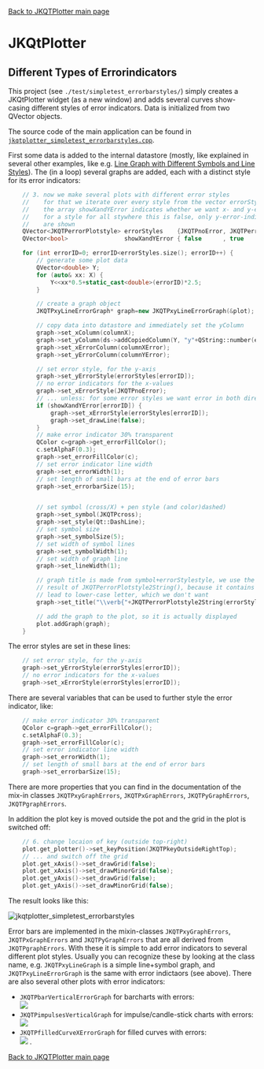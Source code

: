 [Back to JKQTPlotter main page](https://github.com/jkriege2/JKQtPlotter/)

# JKQtPlotter

## Different Types of Errorindicators
This project (see `./test/simpletest_errorbarstyles/`) simply creates a JKQtPlotter widget (as a new window) and adds several curves show-casing different styles of error indicators. Data is initialized from two QVector<double> objects.

The source code of the main application can be found in  [`jkqtplotter_simpletest_errorbarstyles.cpp`](https://github.com/jkriege2/JKQtPlotter/blob/master/test/simpletest_errorbarstyles/jkqtplotter_simpletest_errorbarstyles.cpp). 

First some data is added to the internal datastore (mostly, like explained in several other examples, like e.g. [Line Graph with Different Symbols and Line Styles](https://github.com/jkriege2/JKQtPlotter/tree/master/test/simpletest_symbols_and_styles)). The (in a loop) several graphs are added, each with a distinct style for its error indicators:

```c++
    // 3. now we make several plots with different error styles
    //    for that we iterate over every style from the vector errorStyles
    //    the array showXandYError indicates whether we want x- and y-error
    //    for a style for all stywhere this is false, only y-error-indicators
    //    are shown
	QVector<JKQTPerrorPlotstyle> errorStyles    {JKQTPnoError, JKQTPerrorBars, JKQTPerrorSimpleBars, JKQTPerrorLines, JKQTPerrorPolygons, JKQTPerrorBoxes, JKQTPerrorEllipses, JKQTPerrorBarsPolygons, JKQTPerrorBarsLines, JKQTPerrorSimpleBarsLines, JKQTPerrorSimpleBarsPolygons };
    QVector<bool>                showXandYError { false      , true          , true                , false          , false             , true           , true              , false                 , false              , false                    , false                        };

    for (int errorID=0; errorID<errorStyles.size(); errorID++) {
        // generate some plot data
        QVector<double> Y;
        for (auto& xx: X) {
            Y<<xx*0.5+static_cast<double>(errorID)*2.5;
        }

		// create a graph object
        JKQTPxyLineErrorGraph* graph=new JKQTPxyLineErrorGraph(&plot);

        // copy data into datastore and immediately set the yColumn
        graph->set_xColumn(columnX);
        graph->set_yColumn(ds->addCopiedColumn(Y, "y"+QString::number(errorID)));
        graph->set_xErrorColumn(columnXError);
        graph->set_yErrorColumn(columnYError);

        // set error style, for the y-axis
        graph->set_yErrorStyle(errorStyles[errorID]);
        // no error indicators for the x-values
        graph->set_xErrorStyle(JKQTPnoError);
        // ... unless: for some error styles we want error in both directions
        if (showXandYError[errorID]) {
            graph->set_xErrorStyle(errorStyles[errorID]);
            graph->set_drawLine(false);
        }
        // make error indicator 30% transparent
        QColor c=graph->get_errorFillColor();
        c.setAlphaF(0.3);
        graph->set_errorFillColor(c);
        // set error indicator line width
        graph->set_errorWidth(1);
        // set length of small bars at the end of error bars
        graph->set_errorbarSize(15);


        // set symbol (cross/X) + pen style (and color)dashed)
        graph->set_symbol(JKQTPcross);
        graph->set_style(Qt::DashLine);
        // set symbol size
        graph->set_symbolSize(5);
        // set width of symbol lines
        graph->set_symbolWidth(1);
        // set width of graph line
        graph->set_lineWidth(1);

        // graph title is made from symbol+errorStylestyle, we use the LaTeX instruction \verb around the
        // result of JKQTPerrorPlotstyle2String(), because it contains underscores that would otherwise
        // lead to lower-case letter, which we don't want
        graph->set_title("\\verb{"+JKQTPerrorPlotstyle2String(errorStyles[errorID])+"}");

        // add the graph to the plot, so it is actually displayed
        plot.addGraph(graph);
    }
```

The error styles are set in these lines:
```c++
	// set error style, for the y-axis
	graph->set_yErrorStyle(errorStyles[errorID]);
	// no error indicators for the x-values
	graph->set_xErrorStyle(errorStyles[errorID]);
```

There are several variables that can be used to further style the error indicator, like:
```c++
	// make error indicator 30% transparent
	QColor c=graph->get_errorFillColor();
	c.setAlphaF(0.3);
	graph->set_errorFillColor(c);
	// set error indicator line width
	graph->set_errorWidth(1);
	// set length of small bars at the end of error bars
	graph->set_errorbarSize(15);
```

There are more properties that you can find in the documentation of the mix-in classes `JKQTPxyGraphErrors`, `JKQTPxGraphErrors`, `JKQTPyGraphErrors`, `JKQTPgraphErrors`.

In addition the plot key is moved outside the pot and the grid in the plot is switched off:
```c++
    // 6. change locaion of key (outside top-right)
    plot.get_plotter()->set_keyPosition(JKQTPkeyOutsideRightTop);
    // ... and switch off the grid
    plot.get_xAxis()->set_drawGrid(false);
    plot.get_xAxis()->set_drawMinorGrid(false);
    plot.get_yAxis()->set_drawGrid(false);
    plot.get_yAxis()->set_drawMinorGrid(false);
```

The result looks like this:

![jkqtplotter_simpletest_errorbarstyles](https://raw.githubusercontent.com/jkriege2/JKQtPlotter/master/screenshots/jkqtplotter_simpletest_errorbarstyles.png)

Error bars are implemented in the mixin-classes `JKQTPxyGraphErrors`, `JKQTPxGraphErrors` and `JKQTPyGraphErrors` that are all derived from `JKQTPgraphErrors`. With these it is simple to add error indicators to several different plot styles. Usually you can recognize these by looking at the class name, e.g. `JKQTPxyLineGraph` is a simple line+symbol graph, and `JKQTPxyLineErrorGraph` is the same with error indictaors (see above). There are also several other plots with error indicators:
  - `JKQTPbarVerticalErrorGraph` for barcharts with errors:<br>![](https://raw.githubusercontent.com/jkriege2/JKQtPlotter/master/screenshots/jkqtplotter_simpletest_errorbarstyles_barcharts.png)
  - `JKQTPimpulsesVerticalGraph` for impulse/candle-stick charts with errors:<br>![](https://raw.githubusercontent.com/jkriege2/JKQtPlotter/master/screenshots/jkqtplotter_simpletest_errorbarstyles_impulses.png)
  - `JKQTPfilledCurveXErrorGraph` for filled curves with errors:<br>![](https://raw.githubusercontent.com/jkriege2/JKQtPlotter/master/screenshots/jkqtplotter_simpletest_errorbarstyles_filledcurves.png)
.


[Back to JKQTPlotter main page](https://github.com/jkriege2/JKQtPlotter/)